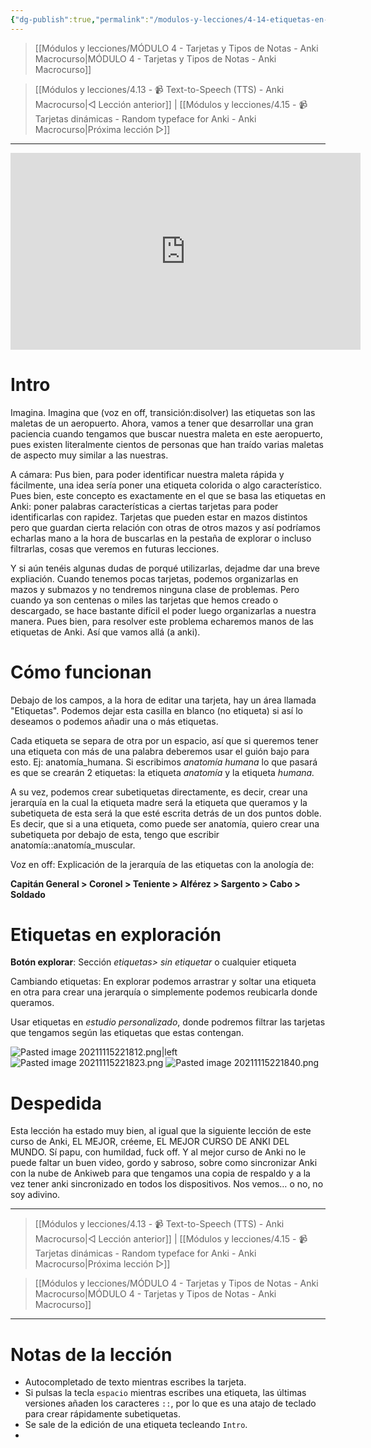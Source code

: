 ```yaml
---
{"dg-publish":true,"permalink":"/modulos-y-lecciones/4-14-etiquetas-en-tarjetas-anki-macrocurso/","noteIcon":"","updated":"2024-05-15T22:20:32.187+02:00"}
---
```



> [[Módulos y lecciones/MÓDULO 4 - Tarjetas y Tipos de Notas - Anki Macrocurso\|MÓDULO 4 - Tarjetas y Tipos de Notas - Anki Macrocurso]]

> [[Módulos y lecciones/4.13 - 📹 Text-to-Speech (TTS) - Anki Macrocurso\|◁ Lección anterior]] | [[Módulos y lecciones/4.15 - 📹 Tarjetas dinámicas - Random typeface for Anki - Anki Macrocurso\|Próxima lección ▷]]

---
<div class="marco-yt"><iframe width="560" height="315" src="https://www.youtube.com/embed/_lCBjRfRhZw" title="YouTube video player" frameborder="0" allow="accelerometer; autoplay; clipboard-write; encrypted-media; gyroscope; picture-in-picture" allowfullscreen></iframe></div>

# Intro

Imagina. Imagina que (voz en off, transición:disolver) las etiquetas son las maletas de un aeropuerto. Ahora, vamos a tener que desarrollar una gran paciencia cuando tengamos que buscar nuestra maleta en este aeropuerto, pues existen literalmente cientos de personas que han traído varias maletas de aspecto muy similar a las nuestras.

A cámara: Pus bien, para poder identificar nuestra maleta rápida y fácilmente, una idea sería poner una etiqueta colorida o algo característico. Pues bien, este concepto es exactamente en el que se basa las etiquetas en Anki: poner palabras características a ciertas tarjetas para poder identificarlas con rapidez. Tarjetas que pueden estar en mazos distintos pero que guardan cierta relación con otras de otros mazos y así podríamos echarlas mano a la hora de buscarlas en la pestaña de explorar o incluso filtrarlas, cosas que veremos en futuras lecciones.

Y si aún tenéis algunas dudas de porqué utilizarlas, dejadme dar una breve expliación. Cuando tenemos pocas tarjetas, podemos organizarlas en mazos y submazos y no tendremos ninguna clase de problemas. Pero cuando ya son centenas o miles las tarjetas que hemos creado o descargado, se hace bastante difícil el poder luego organizarlas a nuestra manera. Pues bien, para resolver este problema echaremos manos de las etiquetas de Anki. Así que vamos allá (a anki).

# Cómo funcionan

Debajo de los campos, a la hora de editar una tarjeta, hay un área llamada "Etiquetas". Podemos dejar esta casilla en blanco (no etiqueta) si así lo deseamos o podemos añadir una o más etiquetas.

Cada etiqueta se separa de otra por un espacio, así que si queremos tener una etiqueta con más de una palabra deberemos usar el guión bajo para esto. Ej: anatomía_humana. Si escribimos _anatomía humana_ lo que pasará es que se crearán 2 etiquetas: la etiqueta _anatomía_ y la etiqueta _humana._

A su vez, podemos crear subetiquetas directamente, es decir, crear una jerarquía en la cual la etiqueta madre será la etiqueta que queramos y la subetiqueta de esta será la que esté escrita detrás de un dos puntos doble. Es decir, que si a una etiqueta, como puede ser anatomía, quiero crear una subetiqueta por debajo de esta, tengo que escribir anatomía::anatomía_muscular.

Voz en off: Explicación de la jerarquía de las etiquetas con la anología de:

**Capitán General > Coronel > Teniente > Alférez > Sargento > Cabo > Soldado**

# Etiquetas en exploración

**Botón explorar**: Sección _etiquetas> sin etiquetar_ o cualquier etiqueta

Cambiando etiquetas: En explorar podemos arrastrar y soltar una etiqueta en otra para crear una jerarquía o simplemente podemos reubicarla donde queramos.

Usar etiquetas en _estudio personalizado_, donde podremos filtrar las tarjetas que tengamos según las etiquetas que estas contengan.

![Pasted image 20211115221812.png|left](/img/user/ANEXOS/Pasted%20image%2020211115221812.png) ![Pasted image 20211115221823.png](/img/user/ANEXOS/Pasted%20image%2020211115221823.png) ![Pasted image 20211115221840.png](/img/user/ANEXOS/Pasted%20image%2020211115221840.png)

# Despedida

Esta lección ha estado muy bien, al igual que la siguiente lección de este curso de Anki, EL MEJOR, créeme, EL MEJOR CURSO DE ANKI DEL MUNDO. Sí papu, con humildad, fuck off. Y al mejor curso de Anki no le puede faltar un buen video, gordo y sabroso, sobre como sincronizar Anki con la nube de Ankiweb para que tengamos una copia de respaldo y a la vez tener anki sincronizado en todos los dispositivos. Nos vemos… o no, no soy adivino.


---

> [[Módulos y lecciones/4.13 - 📹 Text-to-Speech (TTS) - Anki Macrocurso\|◁ Lección anterior]] | [[Módulos y lecciones/4.15 - 📹 Tarjetas dinámicas - Random typeface for Anki - Anki Macrocurso\|Próxima lección ▷]]

> [[Módulos y lecciones/MÓDULO 4 - Tarjetas y Tipos de Notas - Anki Macrocurso\|MÓDULO 4 - Tarjetas y Tipos de Notas - Anki Macrocurso]]

---

# Notas de la lección
- Autocompletado de texto mientras escribes la tarjeta.
- Si pulsas la tecla `espacio` mientras escribes una etiqueta, las últimas versiones añaden los caracteres `::`, por lo que es una atajo de teclado para crear rápidamente subetiquetas.
- Se sale de la edición de una etiqueta tecleando `Intro`.
- 